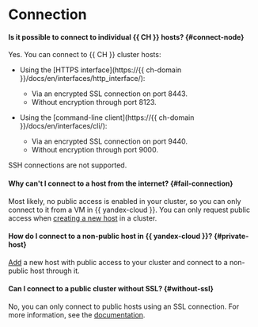 # Connection

#### Is it possible to connect to individual {{ CH }} hosts? {#connect-node}

Yes. You can connect to {{ CH }} cluster hosts:

* Using the [HTTPS interface](https://{{ ch-domain }}/docs/en/interfaces/http_interface/):
    * Via an encrypted SSL connection on port 8443.
    * Without encryption through port 8123.

* Using the [command-line client](https://{{ ch-domain }}/docs/en/interfaces/cli/):
    * Via an encrypted SSL connection on port 9440.
    * Without encryption through port 9000.

SSH connections are not supported.

#### Why can't I connect to a host from the internet? {#fail-connection}

Most likely, no public access is enabled in your cluster, so you can only connect to it from a VM in {{ yandex-cloud }}. You can only request public access when [creating a new host](../concepts/network.md#public-access-to-a-host) in a cluster.

#### How do I connect to a non-public host in {{ yandex-cloud }}? {#private-host}

[Add](../operations/hosts.md#add-host) a new host with public access to your cluster and connect to a non-public host through it.

#### Can I connect to a public cluster without SSL? {#without-ssl}

No, you can only connect to public hosts using an SSL connection. For more information, see the [documentation](../operations/connect.md).
